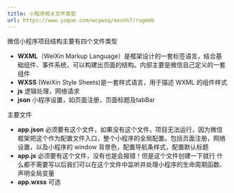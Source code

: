 ```yaml
---
title: 小程序相关文件类型
url: https://www.yuque.com/wcywxq/mxunh7/rugmeb
---
```


微信小程序项目结构主要有四个文件类型

- **WXML**（WeiXin Markup Language）是框架设计的一套标签语言，结合基础组件、事件系统，可以构建出页面的结构。内部主要是微信自己定义的一套组件
- **WXSS** (WeiXin Style Sheets)是一套样式语言，用于描述 WXML 的组件样式
- **js** 逻辑处理，网络请求
- **json** 小程序设置，如页面注册，页面标题及tabBar

主要文件

- **app.json** 必须要有这个文件，如果没有这个文件，项目无法运行，因为微信框架把这个作为配置文件入口，整个小程序的全局配置。包括页面注册，网络设置，以及小程序的 window 背景色，配置导航条样式，配置默认标题
- **app.js** 必须要有这个文件，没有也是会报错！但是这个文件创建一下就行 什么都不需要写以后我们可以在这个文件中监听并处理小程序的生命周期函数、声明全局变量
- **app.wxss** 可选
